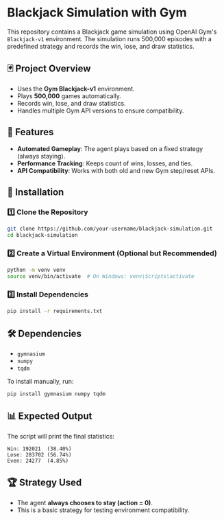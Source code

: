 # Blackjack Simulation with Gym

This repository contains a Blackjack game simulation using OpenAI Gym's `Blackjack-v1` environment. The simulation runs 500,000 episodes with a predefined strategy and records the win, lose, and draw statistics.

## 🃏 Project Overview
- Uses the **Gym Blackjack-v1** environment.
- Plays **500,000** games automatically.
- Records win, lose, and draw statistics.
- Handles multiple Gym API versions to ensure compatibility.

## 📌 Features
- **Automated Gameplay**: The agent plays based on a fixed strategy (always staying).
- **Performance Tracking**: Keeps count of wins, losses, and ties.
- **API Compatibility**: Works with both old and new Gym step/reset APIs.

## 🚀 Installation

### 1️⃣ Clone the Repository
```bash
git clone https://github.com/your-username/blackjack-simulation.git
cd blackjack-simulation
```

### 2️⃣ Create a Virtual Environment (Optional but Recommended)
```bash
python -m venv venv
source venv/bin/activate  # On Windows: venv\Scripts\activate
```

### 3️⃣ Install Dependencies
```bash
pip install -r requirements.txt
```

## 🛠️ Dependencies
- `gymnasium`
- `numpy`
- `tqdm`

To install manually, run:
```bash
pip install gymnasium numpy tqdm
```

## 📊 Expected Output
The script will print the final statistics:
```
Win: 192021  (38.40%)
Lose: 283702 (56.74%)
Even: 24277  (4.85%)
```

## 🏆 Strategy Used
- The agent **always chooses to stay (action = 0)**.
- This is a basic strategy for testing environment compatibility.
